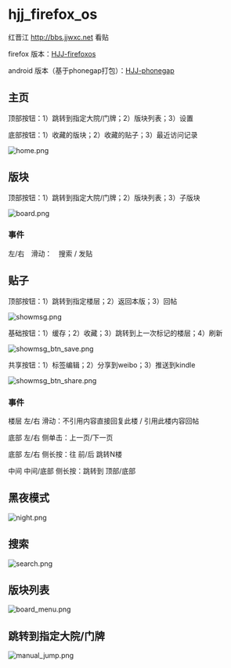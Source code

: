 hjj_firefox_os
==============

红晋江 http://bbs.jjwxc.net 看贴

firefox 版本：[HJJ-firefoxos](https://marketplace.firefox.com/app/hjj/)

android 版本（基于phonegap打包）：[HJJ-phonegap](https://build.phonegap.com/apps/1033213/share)

## 主页

顶部按钮：1）跳转到指定大院/门牌；2）版块列表；3）设置

底部按钮：1）收藏的版块；2）收藏的贴子；3）最近访问记录

![home.png](home.png)


## 版块

顶部按钮：1）跳转到指定大院/门牌；2）版块列表；3）子版块

![board.png](board.png)

### 事件

左/右　滑动：　搜索 / 发贴

## 贴子

顶部按钮：1）跳转到指定楼层；2）返回本版；3）回帖

![showmsg.png](showmsg.png)


基础按钮：1）缓存；2）收藏；3）跳转到上一次标记的楼层；4）刷新

![showmsg_btn_save.png](showmsg_btn_save.png)

共享按钮：1）标签编辑；2）分享到weibo；3）推送到kindle

![showmsg_btn_share.png](showmsg_btn_share.png)

### 事件

楼层 左/右 滑动：不引用内容直接回复此楼 / 引用此楼内容回帖

底部 左/右 侧单击：上一页/下一页

底部 左/右 侧长按：往 前/后 跳转N楼

中间 中间/底部 侧长按：跳转到 顶部/底部

## 黑夜模式

![night.png](night.png)

## 搜索

![search.png](search.png)

## 版块列表

![board_menu.png](board_menu.png)

## 跳转到指定大院/门牌

![manual_jump.png](manual_jump.png)

